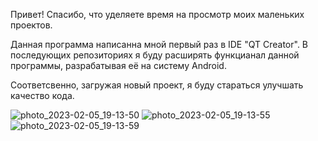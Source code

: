 Привет! Спасибо, что уделяете время на просмотр моих маленьких проектов.

Данная программа написанна мной первый раз в IDE "QT Creator".
В последующих репозиториях я буду расширять функцианал данной программы, разрабатывая её на систему Android.

Соответсвенно, загружая новый проект, я буду стараться улучшать качество кода.

![photo_2023-02-05_19-13-50](https://user-images.githubusercontent.com/95961917/216831136-f2d61ff9-598f-48b7-bd3d-16292c9a2804.jpg)
![photo_2023-02-05_19-13-55](https://user-images.githubusercontent.com/95961917/216831137-e20ce22c-a3de-4cf3-ab41-85a89807e76a.jpg)
![photo_2023-02-05_19-13-59](https://user-images.githubusercontent.com/95961917/216831138-efe12ab2-1297-4787-b258-e6c54ffa2cf5.jpg)
